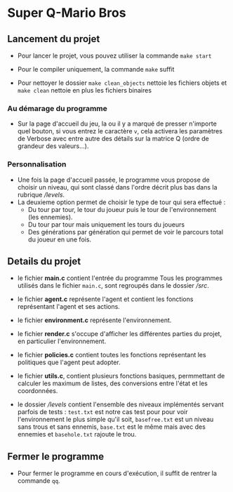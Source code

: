 # Super Q-Mario Bros

## Lancement du projet

- Pour lancer le projet, vous pouvez utiliser la commande
  `make start`

- Pour le compiler uniquement, la commande `make` suffit

- Pour nettoyer le dossier `make clean_objects` nettoie les fichiers objets et `make clean` nettoie en plus les fichiers binaires

### Au démarage du programme

- Sur la page d'accueil du jeu, la ou il y a marqué de presser n'importe quel bouton, si vous entrez le caractère `v`, cela activera les paramètres de Verbose avec entre autre des détails sur la matrice Q (ordre de grandeur des valeurs...).

### Personnalisation

- Une fois la page d'accueil passée, le programme vous propose de choisir un niveau, qui sont classé dans l'ordre décrit plus bas dans la rubrique _/levels_.
- La deuxieme option permet de choisir le type de tour qui sera effectué :
  - Du tour par tour, le tour du joueur puis le tour de l'environnement (les ennemies).
  - Du tour par tour mais uniquement les tours du joueurs
  - Des générations par génération qui permet de voir le parcours total du joueur en une fois.

## Details du projet

- le fichier **main.c** contient l'entrée du programme
  Tous les programmes utilisés dans le fichier `main.c`, sont regroupés dans le dossier _/src_.
- le fichier **agent.c** représente l'agent et contient les fonctions représentant l'agent et ses actions.
- le fichier **environment.c** représente l'environnement.
- le fichier **render.c** s'occupe d'afficher les différentes parties du projet, en particulier l'environnement.
- le fichier **policies.c** contient toutes les fonctions représentant les politiques que l'agent peut adopter.
- le fichier **utils.c**, contient plusieurs fonctions basiques, permmettant de calculer les maximum de listes, des conversions entre l'état et les coordonnées.

- le dossier _/levels_ contient l'ensemble des niveaux implémentés servant parfois de tests : `test.txt` est notre cas test pour pour voir l'environnement le plus simple qu'il soit, `basefree.txt` est un niveau sans trous et sans ennemis, `base.txt` est le même mais avec des ennemies et `basehole.txt` rajoute le trou. 

## Fermer le programme

- Pour fermer le programme en cours d'exécution, il suffit de rentrer la commande `qq`.
